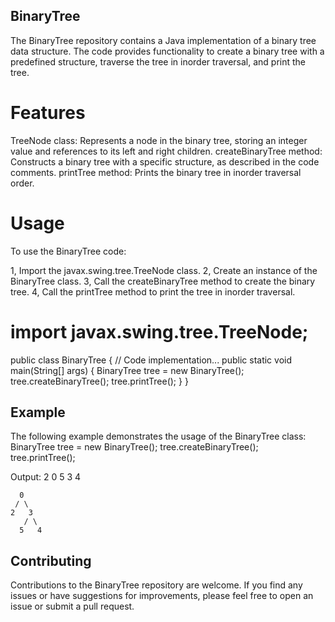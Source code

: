 ## BinaryTree
The BinaryTree repository contains a Java implementation of a binary tree data structure. The code provides functionality to create a binary tree with a predefined structure, traverse the tree in inorder traversal, and print the tree.

# Features
TreeNode class: Represents a node in the binary tree, storing an integer value and references to its left and right children.
createBinaryTree method: Constructs a binary tree with a specific structure, as described in the code comments.
printTree method: Prints the binary tree in inorder traversal order.

# Usage
To use the BinaryTree code:

1, Import the javax.swing.tree.TreeNode class.
2, Create an instance of the BinaryTree class.
3, Call the createBinaryTree method to create the binary tree.
4, Call the printTree method to print the tree in inorder traversal.

# import javax.swing.tree.TreeNode;

 public class BinaryTree {
    // Code implementation...
    public static void main(String[] args) {
        BinaryTree tree = new BinaryTree();
        tree.createBinaryTree();
        tree.printTree();
    }
 }

## Example
The following example demonstrates the usage of the BinaryTree class:
 BinaryTree tree = new BinaryTree();
 tree.createBinaryTree();
 tree.printTree();

Output:
2 0 5 3 4

      0
     / \
    2   3
       / \
      5   4

## Contributing
Contributions to the BinaryTree repository are welcome. If you find any issues or have suggestions for improvements, please feel free to open an issue or submit a pull request.
